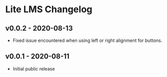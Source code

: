 Lite LMS Changelog
==================

v0.0.2 - 2020-08-13
-------------------

+ Fixed issue encountered when using left or right alignment for buttons.


v0.0.1 - 2020-08-11
-------------------

+ Initial public release
